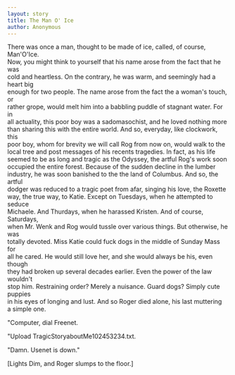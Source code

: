 ```yaml
---
layout: story
title: The Man O' Ice
author: Anonymous
---
```


There was once a man, thought to be made of ice, called, of course, Man'O'Ice.  
Now, you might think to yourself that his name arose from the fact that he was  
cold and heartless. On the contrary, he was warm, and seemingly had a heart big  
enough for two people. The name arose from the fact the a woman's touch, or  
rather grope, would melt him into a babbling puddle of stagnant water. For in  
all actuality, this poor boy was a sadomasochist, and he loved nothing more  
than sharing this with the entire world. And so, everyday, like clockwork, this  
poor boy, whom for brevity we will call Rog from now on, would walk to the  
local tree and post messages of his recents tragedies. In fact, as his life  
seemed to be as long and tragic as the Odyssey, the artful Rog's work soon  
occupied the entire forest. Because of the sudden decline in the lumber  
industry, he was soon banished to the the land of Columbus. And so, the artful  
dodger was reduced to a tragic poet from afar, singing his love, the Roxette  
way, the true way, to Katie. Except on Tuesdays, when he attempted to seduce  
Michaele. And Thurdays, when he harassed Kristen. And of course, Saturdays,  
when Mr. Wenk and Rog would tussle over various things. But otherwise, he was  
totally devoted. Miss Katie could fuck dogs in the middle of Sunday Mass for  
all he cared. He would still love her, and she would always be his, even though  
they had broken up several decades earlier. Even the power of the law wouldn't  
stop him. Restraining order? Merely a nuisance. Guard dogs? Simply cute puppies  
in his eyes of longing and lust. And so Roger died alone, his last muttering  
a simple one.

"Computer, dial Freenet.

"Upload TragicStoryaboutMe102453234.txt.

"Damn. Usenet is down."

[Lights Dim, and Roger slumps to the floor.]

